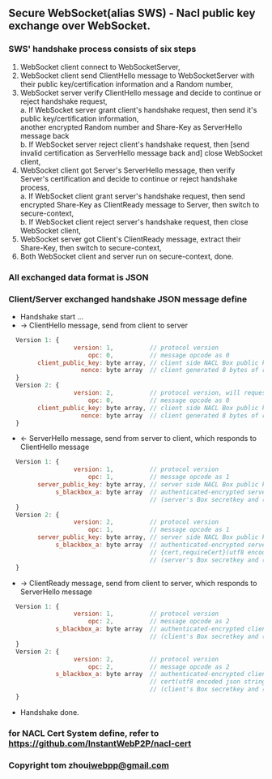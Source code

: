 Secure WebSocket(alias SWS) - Nacl public key exchange over WebSocket.
-------------------------------------------------------------------------------------------

### SWS' handshake process consists of six steps

1. WebSocket client connect to WebSocketServer,
2. WebSocket client send ClientHello message to WebSocketServer with their public key/certification information and a Random number,
3. WebSocket server verify ClientHello message and decide to continue or reject handshake request,  
   a. If WebSocket server grant client's handshake request, then send it's public key/certification information,  
      another encrypted Random number and Share-Key as ServerHello message back  
   b. If WebSocket server reject client's handshake request, then [send invalid certification as ServerHello message back and] close WebSocket client,
4. WebSocket client got Server's ServerHello message, then verify Server's certification and decide to continue or reject handshake process,  
   a. If WebSocket client grant server's handshake request, then send encrypted Share-Key as ClientReady message to Server, then switch to secure-context,  
   b. If WebSocket client reject server's handshake request, then close WebSocket client,
5. WebSocket server got Client's ClientReady message, extract their Share-Key, then switch to secure-context,
6. Both WebSocket client and server run on secure-context, done.

### All exchanged data format is JSON

### Client/Server exchanged handshake JSON message define

* Handshake start ...
* -> ClientHello message, send from client to server
```js
  Version 1: {  
                  version: 1,          // protocol version  
                      opc: 0,          // message opcode as 0    
        client_public_key: byte array, // client side NACL Box public key  
                    nonce: byte array  // client generated 8 bytes of random number  
  }    
  Version 2: {  
                  version: 2,          // protocol version, will request server's public key NACL cert  
                      opc: 0,          // message opcode as 0    
        client_public_key: byte array, // client side NACL Box public key  
                    nonce: byte array  // client generated 8 bytes of random number  
  }
  ```
* <- ServerHello message, send from server to client, which responds to ClientHello message
```js
  Version 1: {  
                  version: 1,          // protocol version  
                      opc: 1,          // message opcode as 1    
        server_public_key: byte array, // server side NACL Box public key  
             s_blackbox_a: byte array  // authenticated-encrypted server-sent's ( nonce(8bytes) + sharekey ) using  
                                       // (server's Box secretkey and (client-sent's Box publickey and nonce(8bytes)))  
  }    
  Version 2: {  
                  version: 2,          // protocol version  
                      opc: 1,          // message opcode as 1    
        server_public_key: byte array, // server side NACL Box public key  
             s_blackbox_a: byte array  // authenticated-encrypted server-sent's ( nonce(8bytes) + sharekey +  
                                       // {cert,requireCert}(utf8 encoded json string) ) using  
                                       // (server's Box secretkey and (client-sent's Box publickey and nonce(8bytes)))  
  }
  ```
* -> ClientReady message, send from client to server, which responds to ServerHello message
```js
  Version 1: {  
                  version: 1,          // protocol version  
                      opc: 2,          // message opcode as 2    
             s_blackbox_a: byte array  // authenticated-encrypted client-sent's ( nonce(8bytes) + sharekey ) using  
                                       // (client's Box secretkey and (server-sent's Box publickey and nonce(8bytes)))  
  }    
  Version 2: {  
                  version: 2,          // protocol version  
                      opc: 2,          // message opcode as 2    
             s_blackbox_a: byte array  // authenticated-encrypted client-sent's ( nonce(8bytes) + sharekey +  
                                       // cert(utf8 encoded json string) ) using  
                                       // (client's Box secretkey and (server-sent's Box publickey and nonce(8bytes)))  
  }
  ```
* Handshake done.  

### for NACL Cert System define, refer to https://github.com/InstantWebP2P/nacl-cert

### Copyright tom zhou<iwebpp@gmail.com>

